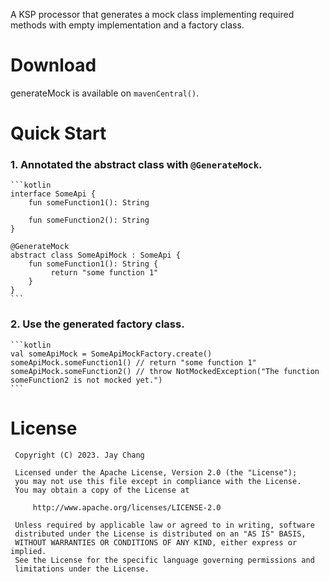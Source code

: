 A KSP processor that generates a mock class implementing required methods with empty implementation and a factory class.

# Download
generateMock is available on `mavenCentral()`.
   

# Quick Start
### 1. Annotated the abstract class with `@GenerateMock`.
    ```kotlin
    interface SomeApi {
        fun someFunction1(): String
    
        fun someFunction2(): String
    }
    
    @GenerateMock
    abstract class SomeApiMock : SomeApi {
        fun someFunction1(): String {
             return "some function 1"
        }
    }
    ```
### 2. Use the generated factory class.
    ```kotlin
    val someApiMock = SomeApiMockFactory.create()
    someApiMock.someFunction1() // return "some function 1"
    someApiMock.someFunction2() // throw NotMockedException("The function someFunction2 is not mocked yet.")
    ```
 
# License
```
 Copyright (C) 2023. Jay Chang
 
 Licensed under the Apache License, Version 2.0 (the "License");
 you may not use this file except in compliance with the License.
 You may obtain a copy of the License at
 
     http://www.apache.org/licenses/LICENSE-2.0
 
 Unless required by applicable law or agreed to in writing, software
 distributed under the License is distributed on an "AS IS" BASIS,
 WITHOUT WARRANTIES OR CONDITIONS OF ANY KIND, either express or implied.
 See the License for the specific language governing permissions and
 limitations under the License.
```
